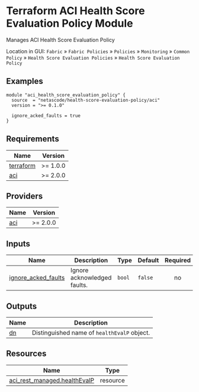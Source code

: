 <!-- BEGIN_TF_DOCS -->
# Terraform ACI Health Score Evaluation Policy Module

Manages ACI Health Score Evaluation Policy

Location in GUI:
`Fabric` » `Fabric Policies` » `Policies` » `Monitoring` » `Common Policy` » `Health Score Evaluation Policies` » `Health Score Evaluation Policy`

## Examples

```hcl
module "aci_health_score_evaluation_policy" {
  source  = "netascode/health-score-evaluation-policy/aci"
  version = ">= 0.1.0"

  ignore_acked_faults = true
}
```

## Requirements

| Name | Version |
|------|---------|
| <a name="requirement_terraform"></a> [terraform](#requirement\_terraform) | >= 1.0.0 |
| <a name="requirement_aci"></a> [aci](#requirement\_aci) | >= 2.0.0 |

## Providers

| Name | Version |
|------|---------|
| <a name="provider_aci"></a> [aci](#provider\_aci) | >= 2.0.0 |

## Inputs

| Name | Description | Type | Default | Required |
|------|-------------|------|---------|:--------:|
| <a name="input_ignore_acked_faults"></a> [ignore\_acked\_faults](#input\_ignore\_acked\_faults) | Ignore acknowledged faults. | `bool` | `false` | no |

## Outputs

| Name | Description |
|------|-------------|
| <a name="output_dn"></a> [dn](#output\_dn) | Distinguished name of `healthEvalP` object. |

## Resources

| Name | Type |
|------|------|
| [aci_rest_managed.healthEvalP](https://registry.terraform.io/providers/CiscoDevNet/aci/latest/docs/resources/rest_managed) | resource |
<!-- END_TF_DOCS -->